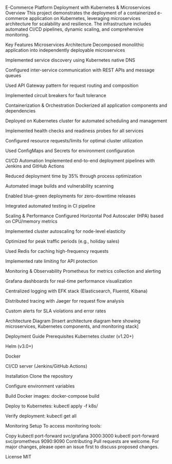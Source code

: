 E-Commerce Platform Deployment with Kubernetes & Microservices
Overview
This project demonstrates the deployment of a containerized e-commerce application on Kubernetes, leveraging microservices architecture for scalability and resilience. The infrastructure includes automated CI/CD pipelines, dynamic scaling, and comprehensive monitoring.

Key Features
Microservices Architecture
Decomposed monolithic application into independently deployable microservices

Implemented service discovery using Kubernetes native DNS

Configured inter-service communication with REST APIs and message queues

Used API Gateway pattern for request routing and composition

Implemented circuit breakers for fault tolerance

Containerization & Orchestration
Dockerized all application components and dependencies

Deployed on Kubernetes cluster for automated scheduling and management

Implemented health checks and readiness probes for all services

Configured resource requests/limits for optimal cluster utilization

Used ConfigMaps and Secrets for environment configuration

CI/CD Automation
Implemented end-to-end deployment pipelines with Jenkins and GitHub Actions

Reduced deployment time by 35% through process optimization

Automated image builds and vulnerability scanning

Enabled blue-green deployments for zero-downtime releases

Integrated automated testing in CI pipeline

Scaling & Performance
Configured Horizontal Pod Autoscaler (HPA) based on CPU/memory metrics

Implemented cluster autoscaling for node-level elasticity

Optimized for peak traffic periods (e.g., holiday sales)

Used Redis for caching high-frequency requests

Implemented rate limiting for API protection

Monitoring & Observability
Prometheus for metrics collection and alerting

Grafana dashboards for real-time performance visualization

Centralized logging with EFK stack (Elasticsearch, Fluentd, Kibana)

Distributed tracing with Jaeger for request flow analysis

Custom alerts for SLA violations and error rates

Architecture Diagram
[Insert architecture diagram here showing microservices, Kubernetes components, and monitoring stack]

Deployment Guide
Prerequisites
Kubernetes cluster (v1.20+)

Helm (v3.0+)

Docker

CI/CD server (Jenkins/GitHub Actions)

Installation
Clone the repository

Configure environment variables

Build Docker images: docker-compose build

Deploy to Kubernetes: kubectl apply -f k8s/

Verify deployment: kubectl get all

Monitoring Setup
To access monitoring tools:

Copy
kubectl port-forward svc/grafana 3000:3000
kubectl port-forward svc/prometheus 9090:9090
Contributing
Pull requests are welcome. For major changes, please open an issue first to discuss proposed changes.

License
MIT
